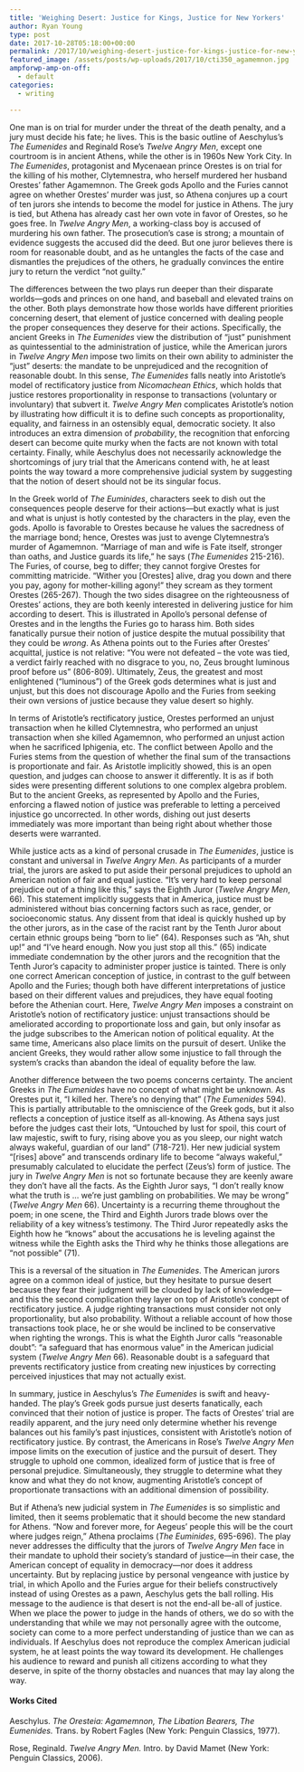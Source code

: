 ```yaml
---
title: 'Weighing Desert: Justice for Kings, Justice for New Yorkers'
author: Ryan Young
type: post
date: 2017-10-28T05:18:00+00:00
permalink: /2017/10/weighing-desert-justice-for-kings-justice-for-new-yorkers/
featured_image: /assets/posts/wp-uploads/2017/10/cti350_agamemnon.jpg
ampforwp-amp-on-off:
  - default
categories:
  - writing

---
```

One man is on trial for murder under the threat of the death penalty, and a jury must decide his fate; he lives. This is the basic outline of Aeschylus’s _The Eumenides_ and Reginald Rose’s _Twelve Angry Men_, except one courtroom is in ancient Athens, while the other is in 1960s New York City. In _The Eumenides_, protagonist and Mycenaean prince Orestes is on trial for the killing of his mother, Clytemnestra, who herself murdered her husband Orestes’ father Agamemnon. The Greek gods Apollo and the Furies cannot agree on whether Orestes’ murder was just, so Athena conjures up a court of ten jurors she intends to become the model for justice in Athens. The jury is tied, but Athena has already cast her own vote in favor of Orestes, so he goes free. In _Twelve Angry Men_, a working-class boy is accused of murdering his own father. The prosecution’s case is strong; a mountain of evidence suggests the accused did the deed. But one juror believes there is room for reasonable doubt, and as he untangles the facts of the case and dismantles the prejudices of the others, he gradually convinces the entire jury to return the verdict “not guilty.”<!--more-->

The differences between the two plays run deeper than their disparate worlds—gods and princes on one hand, and baseball and elevated trains on the other. Both plays demonstrate how those worlds have different priorities concerning desert, that element of justice concerned with dealing people the proper consequences they deserve for their actions. Specifically, the ancient Greeks in _The Eumenides_ view the distribution of “just” punishment as quintessential to the administration of justice, while the American jurors in _Twelve Angry Men_ impose two limits on their own ability to administer the “just” deserts: the mandate to be unprejudiced and the recognition of reasonable doubt. In this sense, _The Eumenides_ falls neatly into Aristotle’s model of rectificatory justice from _Nicomachean Ethics_, which holds that justice restores proportionality in response to transactions (voluntary or involuntary) that subvert it. _Twelve Angry Men_ complicates Aristotle’s notion by illustrating how difficult it is to define such concepts as proportionality, equality, and fairness in an ostensibly equal, democratic society. It also introduces an extra dimension of _probability_, the recognition that enforcing desert can become quite murky when the facts are not known with total certainty. Finally, while Aeschylus does not necessarily acknowledge the shortcomings of jury trial that the Americans contend with, he at least points the way toward a more comprehensive judicial system by suggesting that the notion of desert should not be its singular focus.

In the Greek world of _The_ _Euminides_, characters seek to dish out the consequences people deserve for their actions—but exactly what is just and what is unjust is hotly contested by the characters in the play, even the gods. Apollo is favorable to Orestes because he values the sacredness of the marriage bond; hence, Orestes was just to avenge Clytemnestra’s murder of Agamemnon. “Marriage of man and wife is Fate itself, stronger than oaths, and Justice guards its life,” he says (_The Eumenides_ 215-216). The Furies, of course, beg to differ; they cannot forgive Orestes for committing matricide. “Wither you [Orestes] alive, drag you down and there you pay, agony for mother-killing agony!” they scream as they torment Orestes (265-267). Though the two sides disagree on the righteousness of Orestes’ actions, they are both keenly interested in delivering justice for him according to desert. This is illustrated in Apollo’s personal defense of Orestes and in the lengths the Furies go to harass him. Both sides fanatically pursue their notion of justice despite the mutual possibility that they could be _wrong_. As Athena points out to the Furies after Orestes’ acquittal, justice is not relative: “You were not defeated – the vote was tied, a verdict fairly reached with no disgrace to you, no, Zeus brought luminous proof before us” (806-809). Ultimately, Zeus, the greatest and most enlightened (“luminous”) of the Greek gods determines what is just and unjust, but this does not discourage Apollo and the Furies from seeking their own versions of justice because they value desert so highly.

In terms of Aristotle’s rectificatory justice, Orestes performed an unjust transaction when he killed Clytemnestra, who performed an unjust transaction when she killed Agamemnon, who performed an unjust action when he sacrificed Iphigenia, etc. The conflict between Apollo and the Furies stems from the question of whether the final sum of the transactions is proportionate and fair. As Aristotle implicitly showed, this is an open question, and judges can choose to answer it differently. It is as if both sides were presenting different solutions to one complex algebra problem. But to the ancient Greeks, as represented by Apollo and the Furies, enforcing a flawed notion of justice was preferable to letting a perceived injustice go uncorrected. In other words, dishing out just deserts immediately was more important than being right about whether those deserts were warranted.

While justice acts as a kind of personal crusade in _The Eumenides_, justice is constant and universal in _Twelve Angry Men_. As participants of a murder trial, the jurors are asked to put aside their personal prejudices to uphold an American notion of fair and equal justice. “It’s very hard to keep personal prejudice out of a thing like this,” says the Eighth Juror (_Twelve Angry_ _Men_, 66). This statement implicitly suggests that in America, justice must be administered without bias concerning factors such as race, gender, or socioeconomic status. Any dissent from that ideal is quickly hushed up by the other jurors, as in the case of the racist rant by the Tenth Juror about certain ethnic groups being “born to lie” (64). Responses such as “Ah, shut up!” and “I’ve heard enough. Now you just stop all this.” (65) indicate immediate condemnation by the other jurors and the recognition that the Tenth Juror’s capacity to administer proper justice is tainted. There is only one correct American conception of justice, in contrast to the gulf between Apollo and the Furies; though both have different interpretations of justice based on their different values and prejudices, they have equal footing before the Athenian court. Here, _Twelve Angry Men_ imposes a constraint on Aristotle’s notion of rectificatory justice: unjust transactions should be ameliorated according to proportionate loss and gain, but only insofar as the judge subscribes to the American notion of political equality. At the same time, Americans also place limits on the pursuit of desert. Unlike the ancient Greeks, they would rather allow some injustice to fall through the system’s cracks than abandon the ideal of equality before the law.

Another difference between the two poems concerns certainty. The ancient Greeks in _The Eumenides_ have no concept of what might be unknown. As Orestes put it, “I killed her. There’s no denying that” (_The Eumenides_ 594). This is partially attributable to the omniscience of the Greek gods, but it also reflects a conception of justice itself as all-knowing. As Athena says just before the judges cast their lots, “Untouched by lust for spoil, this court of law majestic, swift to fury, rising above you as you sleep, our night watch always wakeful, guardian of our land” (718-721). Her new judicial system “[rises] above” and transcends ordinary life to become “always wakeful,” presumably calculated to elucidate the perfect (Zeus’s) form of justice. The jury in _Twelve Angry Men_ is not so fortunate because they are keenly aware they don’t have all the facts. As the Eighth Juror says, “I don’t really know what the truth is … we’re just gambling on probabilities. We may be wrong” (_Twelve Angry Men_ 66). Uncertainty is a recurring theme throughout the poem; in one scene, the Third and Eighth Jurors trade blows over the reliability of a key witness’s testimony. The Third Juror repeatedly asks the Eighth how he “knows” about the accusations he is leveling against the witness while the Eighth asks the Third why he thinks those allegations are “not possible” (71).

This is a reversal of the situation in _The_ _Eumenides_. The American jurors agree on a common ideal of justice, but they hesitate to pursue desert because they fear their judgment will be clouded by lack of knowledge—and this the second complication they layer on top of Aristotle’s concept of rectificatory justice. A judge righting transactions must consider not only proportionality, but also probability. Without a reliable account of how those transactions took place, he or she would be inclined to be conservative when righting the wrongs. This is what the Eighth Juror calls “reasonable doubt”: “a safeguard that has enormous value” in the American judicial system (_Twelve Angry Men_ 66). Reasonable doubt is a safeguard that prevents rectificatory justice from creating new injustices by correcting perceived injustices that may not actually exist.

In summary, justice in Aeschylus’s _The Eumenides_ is swift and heavy-handed. The play’s Greek gods pursue just deserts fanatically, each convinced that their notion of justice is proper. The facts of Orestes’ trial are readily apparent, and the jury need only determine whether his revenge balances out his family’s past injustices, consistent with Aristotle’s notion of rectificatory justice. By contrast, the Americans in Rose’s _Twelve Angry Men_ impose limits on the execution of justice and the pursuit of desert. They struggle to uphold one common, idealized form of justice that is free of personal prejudice. Simultaneously, they struggle to determine what they know and what they do not know, augmenting Aristotle’s concept of proportionate transactions with an additional dimension of possibility.

But if Athena’s new judicial system in _The Eumenides_ is so simplistic and limited, then it seems problematic that it should become the new standard for Athens. “Now and forever more, for Aegeus’ people this will be the court where judges reign,” Athena proclaims (_The Euminides_, 695-696). The play never addresses the difficulty that the jurors of _Twelve Angry_ _Men_ face in their mandate to uphold their society’s standard of justice—in their case, the American concept of equality in democracy—nor does it address uncertainty. But by replacing justice by personal vengeance with justice by trial, in which Apollo and the Furies argue for their beliefs constructively instead of using Orestes as a pawn, Aeschylus gets the ball rolling. His message to the audience is that desert is not the end-all be-all of justice. When we place the power to judge in the hands of others, we do so with the understanding that while we may not personally agree with the outcome, society can come to a more perfect understanding of justice than we can as individuals. If Aeschylus does not reproduce the complex American judicial system, he at least points the way toward its development. He challenges his audience to reward and punish all citizens according to what they deserve, in spite of the thorny obstacles and nuances that may lay along the way.

#### Works Cited

<p class="citation">
  Aeschylus. <i>The Oresteia: Agamemnon, The Libation Bearers, The Eumenides.</i> Trans. by Robert Fagles (New York: Penguin Classics, 1977).
</p>

<p class="citation">
  Rose, Reginald. <i>Twelve Angry Men.</i> Intro. by David Mamet (New York: Penguin Classics, 2006).
</p>